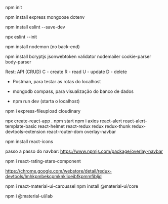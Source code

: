 npm init

npm install express mongoose dotenv

npm install eslint --save-dev

npx eslint --init

npm install nodemon (no back-end)

npm install bcryptjs jsonwebtoken validator nodemailer cookie-parser body-parser

<!-- BACK END -->
Rest: API (CRUD)
C - create
R - read
U - update
D - delete

- Postman, para testar as rotas do localhost
- mongodb compass, para visualização do banco de dados

- npm run dev (starta o localhost)

<!-- cloudinary -->
npm i express-fileupload cloudinary



<!-- FRONT END -->
npx create-react-app .
npm start
npm i axios react-alert react-alert-template-basic react-helmet react-redux redux redux-thunk redux-devtools-extension react-router-dom overlay-navbar

npm install react-icons

passo a passo do navbar:
https://www.npmjs.com/package/overlay-navbar

npm i react-rating-stars-component

<!-- extensão no chrome -->
https://chrome.google.com/webstore/detail/redux-devtools/lmhkpmbekcpmknklioeibfkpmmfibljd

<!-- carrossel -->
npm i react-material-ui-caroussel
npm install @material-ui/core

npm i @material-ui/lab

